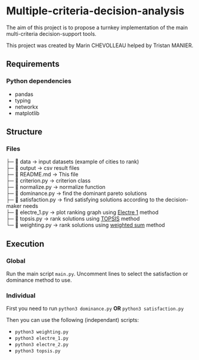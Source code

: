 # Multiple-criteria-decision-analysis

The aim of this project is to propose a turnkey implementation of the main multi-criteria decision-support tools.

This project was created by Marin CHEVOLLEAU helped by Tristan MANIER.

## Requirements

### Python dependencies

- pandas
- typing
- networkx
- matplotlib

## Structure

### Files

├─ 📒 data → input datasets (example of cities to rank) \
├─ 📒 output → csv result files \
├─ 📜 README.md → This file \
├─ 🐍 criterion.py → criterion class \
├─ 🐍 normalize.py → normalize function \
├─ 🐍 dominance.py → find the dominant pareto solutions \
├─ 🐍 satisfaction.py → find satisfying solutions according to the decision-maker needs \
├─ 🐍 electre_1.py → plot ranking graph using [Electre 1](https://en.wikipedia.org/wiki/%C3%89LECTRE) method  \
├─ 🐍 topsis.py → rank solutions using [TOPSIS](https://en.wikipedia.org/wiki/TOPSIS) method  \
└─ 🐍 weighting.py → rank solutions using [weighted sum](https://en.wikipedia.org/wiki/Weighted_sum_model) method

## Execution

### Global

Run the main script `main.py`.
Uncomment lines to select the satisfaction or dominance method to use.

### Individual

First you need to run `python3 dominance.py` **OR** `python3 satisfaction.py`

Then you can use the following (independant) scripts:

- `python3 weighting.py`
- `python3 electre_1.py`
- `python3 electre_2.py`
- `python3 topsis.py`
